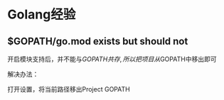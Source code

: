 # Golang经验

## $GOPATH/go.mod exists but should not

开启模块支持后，并不能与$GOPATH共存,所以把项目从$GOPATH中移出即可

解决办法：

打开设置，将当前路径移出Project GOPATH

